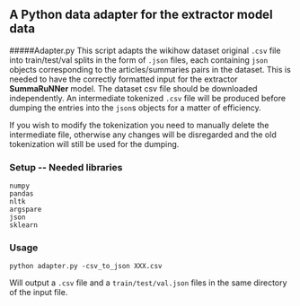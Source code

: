 ## A Python data adapter for the extractor model data

#####Adapter.py
This script adapts the wikihow dataset original `.csv` file into train/test/val splits in the form of `.json` files,
 each containing `json` objects corresponding to the articles/summaries pairs in the dataset.
This is needed to have the correctly formatted input for the extractor **SummaRuNNer** model. The dataset csv file should be downloaded independently. 
An intermediate tokenized `.csv` file will be produced before dumping the entries into the `json`s objects for a matter of efficiency. 

If you wish to modify the tokenization you need to manually delete the intermediate file, otherwise any changes will be
 disregarded and the old tokenization will still be used for the dumping. 

### Setup -- Needed libraries

```
numpy
pandas
nltk
argspare
json
sklearn
```

### Usage  

```shell
python adapter.py -csv_to_json XXX.csv 
```

Will output a `.csv` file and a `train/test/val.json` files in the same directory of the input file.
